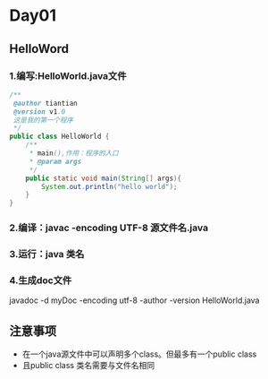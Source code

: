 # Day01

## HelloWord

### 1.编写:HelloWorld.java文件

```java
/**
 @author tiantian
 @version v1.0
 这是我的第一个程序
 */
public class HelloWorld {
    /**
     * main(),作用：程序的入口
     * @param args
     */
    public static void main(String[] args){
        System.out.println("hello world");
    }
}
```

### 2.编译：javac -encoding UTF-8 源文件名.java

### 3.运行：java 类名

### 4.生成doc文件

javadoc -d myDoc -encoding utf-8 -author -version HelloWorld.java

## 注意事项

* 在一个java源文件中可以声明多个class。但最多有一个public class
* 且public class 类名需要与文件名相同
